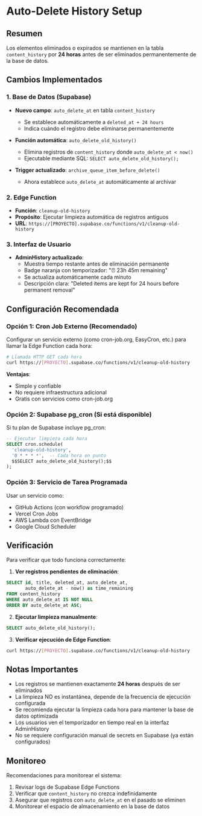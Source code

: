 # Auto-Delete History Setup

## Resumen

Los elementos eliminados o expirados se mantienen en la tabla `content_history` por **24 horas** antes de ser eliminados permanentemente de la base de datos.

## Cambios Implementados

### 1. Base de Datos (Supabase)

- **Nuevo campo**: `auto_delete_at` en tabla `content_history`
  - Se establece automáticamente a `deleted_at + 24 hours`
  - Indica cuándo el registro debe eliminarse permanentemente

- **Función automática**: `auto_delete_old_history()`
  - Elimina registros de `content_history` donde `auto_delete_at < now()`
  - Ejecutable mediante SQL: `SELECT auto_delete_old_history();`

- **Trigger actualizado**: `archive_queue_item_before_delete()`
  - Ahora establece `auto_delete_at` automáticamente al archivar

### 2. Edge Function

- **Función**: `cleanup-old-history`
- **Propósito**: Ejecutar limpieza automática de registros antiguos
- **URL**: `https://[PROYECTO].supabase.co/functions/v1/cleanup-old-history`

### 3. Interfaz de Usuario

- **AdminHistory actualizado**:
  - Muestra tiempo restante antes de eliminación permanente
  - Badge naranja con temporizador: "⏰ 23h 45m remaining"
  - Se actualiza automáticamente cada minuto
  - Descripción clara: "Deleted items are kept for 24 hours before permanent removal"

## Configuración Recomendada

### Opción 1: Cron Job Externo (Recomendado)

Configurar un servicio externo (como cron-job.org, EasyCron, etc.) para llamar la Edge Function cada hora:

```bash
# Llamada HTTP GET cada hora
curl https://[PROYECTO].supabase.co/functions/v1/cleanup-old-history
```

**Ventajas**:
- Simple y confiable
- No requiere infraestructura adicional
- Gratis con servicios como cron-job.org

### Opción 2: Supabase pg_cron (Si está disponible)

Si tu plan de Supabase incluye pg_cron:

```sql
-- Ejecutar limpieza cada hora
SELECT cron.schedule(
  'cleanup-old-history',
  '0 * * * *',  -- Cada hora en punto
  $$SELECT auto_delete_old_history();$$
);
```

### Opción 3: Servicio de Tarea Programada

Usar un servicio como:
- GitHub Actions (con workflow programado)
- Vercel Cron Jobs
- AWS Lambda con EventBridge
- Google Cloud Scheduler

## Verificación

Para verificar que todo funciona correctamente:

1. **Ver registros pendientes de eliminación**:
```sql
SELECT id, title, deleted_at, auto_delete_at,
       auto_delete_at - now() as time_remaining
FROM content_history
WHERE auto_delete_at IS NOT NULL
ORDER BY auto_delete_at ASC;
```

2. **Ejecutar limpieza manualmente**:
```sql
SELECT auto_delete_old_history();
```

3. **Verificar ejecución de Edge Function**:
```bash
curl https://[PROYECTO].supabase.co/functions/v1/cleanup-old-history
```

## Notas Importantes

- Los registros se mantienen exactamente **24 horas** después de ser eliminados
- La limpieza NO es instantánea, depende de la frecuencia de ejecución configurada
- Se recomienda ejecutar la limpieza cada hora para mantener la base de datos optimizada
- Los usuarios ven el temporizador en tiempo real en la interfaz AdminHistory
- No se requiere configuración manual de secrets en Supabase (ya están configurados)

## Monitoreo

Recomendaciones para monitorear el sistema:

1. Revisar logs de Supabase Edge Functions
2. Verificar que `content_history` no crezca indefinidamente
3. Asegurar que registros con `auto_delete_at` en el pasado se eliminen
4. Monitorear el espacio de almacenamiento en la base de datos
